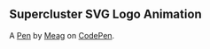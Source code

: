 Supercluster SVG Logo Animation
-------------------------------


A [Pen](https://codepen.io/nutmegprince/pen/Rwbdvxe) by [Meag](https://codepen.io/nutmegprince) on [CodePen](https://codepen.io).
